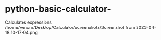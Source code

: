 # python-basic-calculator-
Calculates expressions
 /home/venom/Desktop/Calculator/screenshots/Screenshot from 2023-04-18 10-17-04.png
